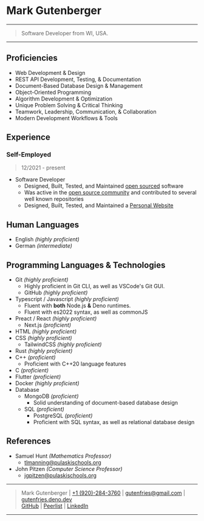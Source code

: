 # Mark Gutenberger

---
> Software Developer from WI, USA.
---

## Proficiencies

- Web Development & Design
- REST API Development, Testing, & Documentation
- Document-Based Database Design & Management
- Object-Oriented Programming
- Algorithm Development & Optimization
- Unique Problem Solving & Critical Thinking
- Teamwork, Leadership, Communication, & Collaboration
- Modern Development Workflows & Tools

## Experience

### **Self-Employed**

> 12/2021 - present

- Software Developer
	- Designed, Built, Tested, and Maintained [open sourced](https://github.com/gutenfries?tab=repositories) software
	- Was active in the [open source community](https://github.com/gutenfries) and contributed to several well known repositories
	- Designed, Built, Tested, and Maintained a [Personal Website](https://gutenfries.deno.dev/) 

## Human Languages

- English _(highly proficient)_
- German _(intermediate)_

## Programming Languages & Technologies

- Git _(highly proficient)_
	- Highly proficient in Git CLI, as well as VSCode's Git GUI.
	- GitHub _(highly proficient)_
- Typescript / Javascript _(highly proficient)_
	- Fluent with **both** Node.js **&** Deno runtimes.
	- Fluent with es2022 syntax, as well as commonJS
- Preact / React _(highly proficient)_
	- Next.js _(proficient)_
- HTML _(highly proficient)_
- CSS _(highly proficient)_
	- TailwindCSS _(highly proficient)_
- Rust _(highly proficient)_
- C++ _(proficient)_
	- Proficient with C++20 language features
- C _(proficient)_
- Flutter _(proficient)_
- Docker _(highly proficient)_
- Database
	- MongoDB _(proficient)_
		- Solid understanding of document-based database design
	- SQL _(proficient)_
		- PostgreSQL _(proficient)_
		- Proficient with SQL syntax, as well as relational database design

## References

- Samuel Hunt _(Mathematics Professor)_
	- <tlmanning@pulaskischools.org>
- John Pitzen _(Computer Science Professor)_
	- <jgpitzen@pulaskischools.org>

---
> Mark Gutenberger | [+1 (920)-284-3760](tel:19202843760) | <gutenfries@gmail.com> | [gutenfries.deno.dev](https://gutenfries.deno.dev)\
> [GitHub](https://github.com/gutenfries) | [Peerlist](https://peerlist.io/gutenfries) | [LinkedIn](https://www.linkedin.com/in/gutenfries/)
---
